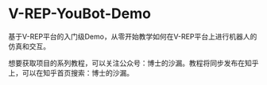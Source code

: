 # V-REP-YouBot-Demo
基于V-REP平台的入门级Demo，从零开始教学如何在V-REP平台上进行机器人的仿真和交互。

想要获取项目的系列教程，可以关注公众号：博士的沙漏。教程将同步发布在知乎上，可以在知乎首页搜索：博士的沙漏。